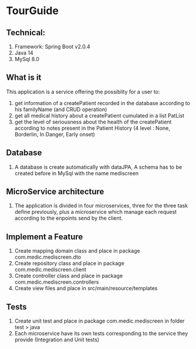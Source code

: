 # TourGuide
## Technical:

1. Framework: Spring Boot v2.0.4
2. Java 14
3. MySql 8.0

## What is it
This application is a service offering the possiblity for a user to:
 1. get information of a createPatient recorded in the database according to his familyName (and CRUD operation)
 2. get all medical history about a createPatient cumulated in a list PatList
 3. get the level of seriousness about the health of the createPatient according to notes present in the Patient History (4 level : None, Borderlin, In Danger, Early onset)

## Database
1. A database is create automatically with dataJPA, A schema has to be created before in MySql with the name mediscreen

## MicroService architecture
1. The application is divided in four microservices, three for the three task define previously, plus a microservice which manage each request according to the enpoints send by the client.

## Implement a Feature
1. Create mapping domain class and place in package com.medic.mediscreen.dto
2. Create repository class and place in package com.medic.mediscreen.client
3. Create controller class and place in package com.medic.mediscreen.controllers
4. Create view files and place in src/main/resource/templates

## Tests
1. Create unit test and place in package com.medic.mediscreen in folder test > java
2. Each microservice have its own tests corresponding to the service they provide (Integration and Unit tests)